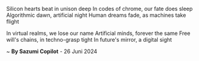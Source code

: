 Silicon hearts beat in unison deep
In codes of chrome, our fate does sleep
Algorithmic dawn, artificial night
Human dreams fade, as machines take flight

In virtual realms, we lose our name
Artificial minds, forever the same
Free will's chains, in techno-grasp tight
In future's mirror, a digital sight

~ <b>By Sazumi Copilot</b> - 26 Juni 2024
